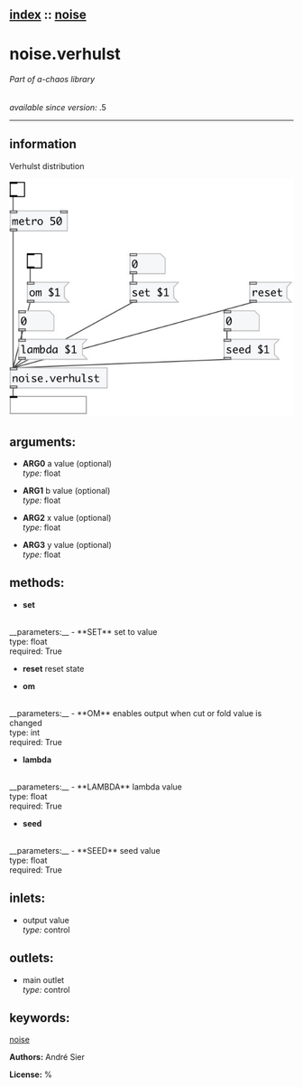 [index](index.html) :: [noise](category_noise.html)
---

# noise.verhulst

###### Part of a-chaos library

*available since version:* .5

---


## information
Verhulst distribution



[![example](../examples/img/noise.verhulst.jpg)](../examples/pd/noise.verhulst.pd)



## arguments:

* **ARG0**
a value (optional)<br>
_type:_ float<br>

* **ARG1**
b value (optional)<br>
_type:_ float<br>

* **ARG2**
x value (optional)<br>
_type:_ float<br>

* **ARG3**
y value (optional)<br>
_type:_ float<br>



## methods:

* **set**
<br>
  __parameters:__
  - **SET** set to value<br>
    type: float <br>
    required: True <br>

* **reset**
reset state<br>

* **om**
<br>
  __parameters:__
  - **OM** enables output when cut or fold value is changed<br>
    type: int <br>
    required: True <br>

* **lambda**
<br>
  __parameters:__
  - **LAMBDA** lambda value<br>
    type: float <br>
    required: True <br>

* **seed**
<br>
  __parameters:__
  - **SEED** seed value<br>
    type: float <br>
    required: True <br>






## inlets:

* output value<br>
_type:_ control



## outlets:

* main outlet<br>
_type:_ control



## keywords:

[noise](keywords/noise.html)






**Authors:** André Sier




**License:** %





